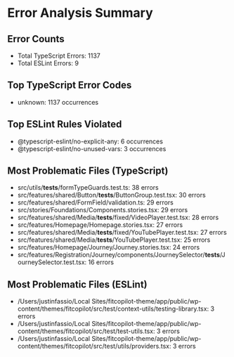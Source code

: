 # Error Analysis Summary

## Error Counts
- Total TypeScript Errors: 1137
- Total ESLint Errors: 9

## Top TypeScript Error Codes
- unknown: 1137 occurrences

## Top ESLint Rules Violated
- @typescript-eslint/no-explicit-any: 6 occurrences
- @typescript-eslint/no-unused-vars: 3 occurrences

## Most Problematic Files (TypeScript)
- src/utils/__tests__/formTypeGuards.test.ts: 38 errors
- src/features/shared/Button/__tests__/ButtonGroup.test.tsx: 30 errors
- src/features/shared/FormField/validation.ts: 29 errors
- src/stories/Foundations/Components.stories.tsx: 29 errors
- src/features/shared/Media/__tests__/fixed/VideoPlayer.test.tsx: 28 errors
- src/features/Homepage/Homepage.stories.tsx: 27 errors
- src/features/shared/Media/__tests__/fixed/YouTubePlayer.test.tsx: 27 errors
- src/features/shared/Media/__tests__/YouTubePlayer.test.tsx: 25 errors
- src/features/Homepage/Journey/Journey.stories.tsx: 24 errors
- src/features/Registration/Journey/components/JourneySelector/__tests__/JourneySelector.test.tsx: 16 errors

## Most Problematic Files (ESLint)
- /Users/justinfassio/Local Sites/fitcopilot-theme/app/public/wp-content/themes/fitcopilot/src/test/context-utils/testing-library.tsx: 3 errors
- /Users/justinfassio/Local Sites/fitcopilot-theme/app/public/wp-content/themes/fitcopilot/src/test/test-utils.tsx: 3 errors
- /Users/justinfassio/Local Sites/fitcopilot-theme/app/public/wp-content/themes/fitcopilot/src/test/utils/providers.tsx: 3 errors
